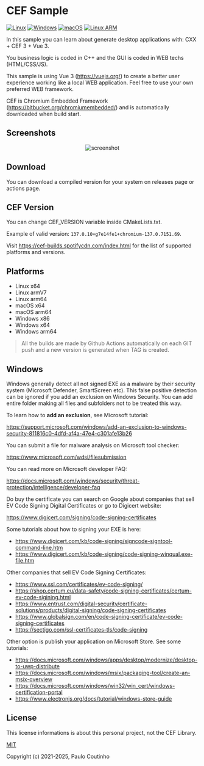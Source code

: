 # CEF Sample

[![Linux](https://github.com/paulocoutinhox/cef-sample/actions/workflows/linux.yml/badge.svg)](https://github.com/paulocoutinhox/cef-sample/actions/workflows/linux.yml)
[![Windows](https://github.com/paulocoutinhox/cef-sample/actions/workflows/windows.yml/badge.svg)](https://github.com/paulocoutinhox/cef-sample/actions/workflows/windows.yml)
[![macOS](https://github.com/paulocoutinhox/cef-sample/actions/workflows/macos.yml/badge.svg)](https://github.com/paulocoutinhox/cef-sample/actions/workflows/macos.yml)
[![Linux ARM](https://github.com/paulocoutinhox/cef-sample/actions/workflows/linux-arm.yml/badge.svg)](https://github.com/paulocoutinhox/cef-sample/actions/workflows/linux-arm.yml)

In this sample you can learn about generate desktop applications with: CXX + CEF 3 + Vue 3.

You business logic is coded in C++ and the GUI is coded in WEB techs (HTML/CSS/JS).

This sample is using Vue 3 (https://vuejs.org/) to create a better user experience working like a local WEB application. Feel free to use your own preferred WEB framework.

CEF is Chromium Embedded Framework (https://bitbucket.org/chromiumembedded/) and is automatically downloaded when build start.

## Screenshots

<p align="center">
    <img src="extras/images/app.png?rnd=2021-06-29" alt="screenshot" style="max-width: 400px">
</p>

## Download

You can download a compiled version for your system on releases page or actions page.

## CEF Version

You can change CEF_VERSION variable inside CMakeLists.txt.

Example of valid version: `137.0.10+g7e14fe1+chromium-137.0.7151.69`.

Visit https://cef-builds.spotifycdn.com/index.html for the list of supported platforms and versions.

## Platforms

* Linux x64
* Linux armV7
* Linux arm64
* macOS x64
* macOS arm64
* Windows x86
* Windows x64
* Windows arm64

> All the builds are made by Github Actions automatically on each GIT push and a new version is generated when TAG is created.

## Windows

Windows generally detect all not signed EXE as a malware by their security system (Microsoft Defender, SmartScreen etc). This false positive detection can be ignored if you add an exclusion on Windows Security. You can add entire folder making all files and subfolders not to be treated this way.

To learn how to **add an exclusion**, see Microsoft tutorial:

https://support.microsoft.com/windows/add-an-exclusion-to-windows-security-811816c0-4dfd-af4a-47e4-c301afe13b26

You can submit a file for malware analysis on Microsoft tool checker:

https://www.microsoft.com/wdsi/filesubmission

You can read more on Microsoft developer FAQ:

https://docs.microsoft.com/windows/security/threat-protection/intelligence/developer-faq

Do buy the certificate you can search on Google about companies that sell EV Code Signing Digital Certificates or go to Digicert website:

https://www.digicert.com/signing/code-signing-certificates

Some tutorials about how to signing your EXE is here:

* https://www.digicert.com/kb/code-signing/signcode-signtool-command-line.htm
* https://www.digicert.com/kb/code-signing/code-signing-winqual.exe-file.htm

Other companies that sell EV Code Signing Certificates:

* https://www.ssl.com/certificates/ev-code-signing/
* https://shop.certum.eu/data-safety/code-signing-certificates/certum-ev-code-sigining.html
* https://www.entrust.com/digital-security/certificate-solutions/products/digital-signing/code-signing-certificates
* https://www.globalsign.com/en/code-signing-certificate/ev-code-signing-certificates
* https://sectigo.com/ssl-certificates-tls/code-signing

Other option is publish your application on Microsoft Store. See some tutorials:

* https://docs.microsoft.com/windows/apps/desktop/modernize/desktop-to-uwp-distribute
* https://docs.microsoft.com/windows/msix/packaging-tool/create-an-msix-overview
* https://docs.microsoft.com/windows/win32/win_cert/windows-certification-portal
* https://www.electronjs.org/docs/tutorial/windows-store-guide

## License

This license informations is about this personal project, not the CEF Library.

[MIT](http://opensource.org/licenses/MIT)

Copyright (c) 2021-2025, Paulo Coutinho
